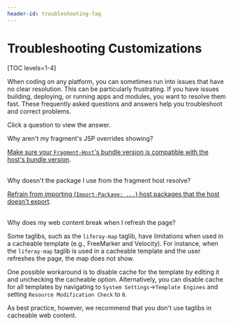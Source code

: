 ```yaml
---
header-id: troubleshooting-faq
---
```


# Troubleshooting Customizations

[TOC levels=1-4]

When coding on any platform, you can sometimes run into issues that have no
clear resolution. This can be particularly frustrating. If you have issues
building, deploying, or running apps and modules, you want to resolve them
fast. These frequently asked questions and answers help you troubleshoot and
correct problems. 

Click a question to view the answer.

<div class="ldn-faq-question">
  <span class="ldn-faq-toggle-button" data-show="false" style="font-weight: normal;">Why aren't my fragment's JSP overrides showing?&nbsp;<span class="icon-caret-right" style="pointer-events:none;"></span></span>
  <div class="hide">  
    <p><a href="/docs/7-2/customization/-/knowledge_base/c/why-arent-jsp-overrides-i-made-using-fragments-showing">Make sure your <code>Fragment-Host</code>'s bundle version is compatible with the host's bundle version</a>. </p>
  </div>
</div>

<br/>
<div class="ldn-faq-question">
  <span class="ldn-faq-toggle-button" data-show="false" style="font-weight: normal;">Why doesn't the package I use from the fragment host resolve?&nbsp;<span class="icon-caret-right" style="pointer-events:none;"></span></span>
  <div class="hide">  
    <p><a href="/docs/7-2/customization/-/knowledge_base/c/why-is-a-package-i-use-from-the-fragment-host-unresolved">Refrain from importing (<code>Import-Package: ...</code>) host packages that the host doesn't export</a>. </p>
  </div>
</div>

<br/>
<div class="ldn-faq-question" id="cacheable-web-content-taglibs">
  <span class="ldn-faq-toggle-button" data-show="false" style="font-weight: normal;">Why does my web content break when I refresh the page?&nbsp;<span class="icon-caret-right" style="pointer-events:none;"></span></span>
  <div class="hide">
    <p>Some taglibs, such as the <code>liferay-map</code> taglib, have limitations when used in a cacheable template (e.g., FreeMarker and Velocity). For instance, when the <code>liferay-map</code> taglib is used in a cacheable template and the user refreshes the page, the map does not show. </p>
    <p>One possible workaround is to disable cache for the template by editing it and unchecking the cacheable option. Alternatively, you can disable cache for all templates by navigating to <code>System Settings</code>&rarr;<code>Template Engines</code> and setting <code>Resource Modification Check</code> to <code>0</code>. </p>
    <p>As best practice, however, we recommend that you don't use taglibs in cacheable web content. </p>
  </div>
</div>
